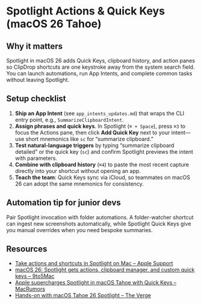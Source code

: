 # Spotlight Actions & Quick Keys (macOS 26 Tahoe)

## Why it matters
Spotlight in macOS 26 adds Quick Keys, clipboard history, and action panes so ClipDrop shortcuts are one keystroke away from the system search field. You can launch automations, run App Intents, and complete common tasks without leaving Spotlight.

## Setup checklist
1. **Ship an App Intent** (see `app_intents_updates.md`) that wraps the CLI entry point, e.g., `SummarizeClipboardIntent`.
2. **Assign phrases and quick keys**. In Spotlight (`⌘ + Space`), press `⌘3` to focus the Actions pane, then click **Add Quick Key** next to your intent—use short mnemonics like `sc` for “summarize clipboard.”
3. **Test natural-language triggers** by typing “summarize clipboard detailed” or the quick key (`sc`) and confirm Spotlight previews the intent with parameters.
4. **Combine with clipboard history** (`⌘4`) to paste the most recent capture directly into your shortcut without opening an app.
5. **Teach the team**: Quick Keys sync via iCloud, so teammates on macOS 26 can adopt the same mnemonics for consistency.

## Automation tip for junior devs
Pair Spotlight invocation with folder automations. A folder-watcher shortcut can ingest new screenshots automatically, while Spotlight Quick Keys give you manual overrides when you need bespoke summaries.

## Resources
- [Take actions and shortcuts in Spotlight on Mac – Apple Support](https://support.apple.com/guide/mac-help/take-actions-and-shortcuts-in-spotlight-mchl4953dfeb/mac)
- [macOS 26: Spotlight gets actions, clipboard manager, and custom quick keys – 9to5Mac](https://9to5mac.com/2025/06/10/macos-26-spotlight-gets-actions-clipboard-manager-custom-shortcuts/)
- [Apple supercharges Spotlight in macOS Tahoe with Quick Keys – MacRumors](https://www.macrumors.com/2025/06/09/apple-supercharges-spotlight-in-macos-tahoe-with-quick-keys-and-more/)
- [Hands-on with macOS Tahoe 26 Spotlight – The Verge](https://www.theverge.com/apple/685052/apple-macos-tahoe-26-beta-hands-on-liquid-glass-themes-spotlight)
